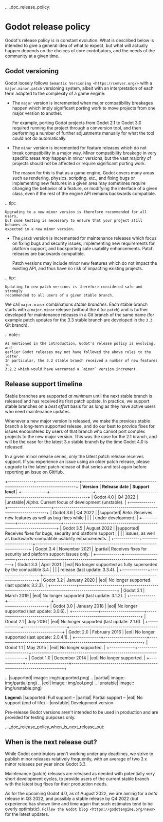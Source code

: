 .. _doc_release_policy:

Godot release policy
====================

Godot's release policy is in constant evolution. What is described below is
intended to give a general idea of what to expect, but what will actually
happen depends on the choices of core contributors, and the needs of the
community at a given time.

Godot versioning
----------------

Godot loosely follows `Semantic Versioning <https://semver.org/>` with a
`major.minor.patch` versioning system, albeit with an interpretation of each
term adapted to the complexity of a game engine:

- The `major` version is incremented when major compatibility breakages happen
  which imply significant porting work to move projects from one major version
  to another.

  For example, porting Godot projects from Godot 2.1 to Godot 3.0 required
  running the project through a conversion tool, and then performing a number
  of further adjustments manually for what the tool could not do automatically.

- The `minor` version is incremented for feature releases which do not break
  compatibility in a major way. Minor compatibility breakage in very specific
  areas *may* happen in minor versions, but the vast majority of projects
  should not be affected or require significant porting work.

  The reason for this is that as a game engine, Godot covers many areas such
  as rendering, physics, scripting, etc., and fixing bugs or implementing new
  features in a given area may sometimes require changing the behavior of a
  feature, or modifying the interface of a given class, even if the rest of
  the engine API remains backwards compatible.

.. tip::

    Upgrading to a new minor version is therefore recommended for all users,
    but some testing is necessary to ensure that your project still behaves as
    expected in a new minor version.

- The `patch` version is incremented for maintenance releases which focus on
  fixing bugs and security issues, implementing new requirements for platform
  support, and backporting safe usability enhancements. Patch releases are
  backwards compatible.

  Patch versions may include minor new features which do not impact the
  existing API, and thus have no risk of impacting existing projects.

.. tip::

    Updating to new patch versions is therefore considered safe and strongly
    recommended to all users of a given stable branch.

We call `major.minor` combinations *stable branches*. Each stable branch
starts with a `major.minor` release (without the `0` for `patch`) and is
further developed for maintenance releases in a Git branch of the same name
(for example patch updates for the 3.3 stable branch are developed in the
`3.3` Git branch).

.. note::

    As mentioned in the introduction, Godot's release policy is evolving, and
    earlier Godot releases may not have followed the above rules to the letter.
    In particular, the 3.2 stable branch received a number of new features in
    3.2.2 which would have warranted a `minor` version increment.

Release support timeline
------------------------

Stable branches are supported *at minimum* until the next stable branch is
released and has received its first patch update. In practice, we support
stable branches on a *best effort* basis for as long as they have active users
who need maintenance updates.

Whenever a new major version is released, we make the previous stable branch a
long-term supported release, and do our best to provide fixes for issues
encountered by users of that branch who cannot port complex projects to the new
major version. This was the case for the 2.1 branch, and will be the case for
the latest 3.x stable branch by the time Godot 4.0 is released.

In a given minor release series, only the latest patch release receives support.
If you experience an issue using an older patch release, please upgrade to the
latest patch release of that series and test again before reporting an issue
on GitHub.

+-------------+----------------------+--------------------------------------------------------------------------+
| **Version** | **Release date**     | **Support level**                                                        |
+-------------+----------------------+--------------------------------------------------------------------------+
| Godot 4.0   | Q4 2022              | |unstable| *Alpha.* Current focus of development (unstable).             |
+-------------+----------------------+--------------------------------------------------------------------------+
| Godot 3.6   | Q4 2022              | |supported| *Beta.* Receives new features as well as bug fixes while     |
|             |                      | under development.                                                       |
+-------------+----------------------+--------------------------------------------------------------------------+
| Godot 3.5   | August 2022          | |supported| Receives fixes for bugs, security and platform support       |
|             |                      | issues, as well as backwards-compatible usability enhancements.          |
+-------------+----------------------+--------------------------------------------------------------------------+
| Godot 3.4   | November 2021        | |partial| Receives fixes for security and platform support issues only.  |
+-------------+----------------------+--------------------------------------------------------------------------+
| Godot 3.3   | April 2021           | |eol| No longer supported as fully superseded by the compatible 3.4      |
|             |                      | release (last update: 3.3.4).                                            |
+-------------+----------------------+--------------------------------------------------------------------------+
| Godot 3.2   | January 2020         | |eol| No longer supported (last update: 3.2.3).                          |
+-------------+----------------------+--------------------------------------------------------------------------+
| Godot 3.1   | March 2019           | |eol| No longer supported (last update: 3.1.2).                          |
+-------------+----------------------+--------------------------------------------------------------------------+
| Godot 3.0   | January 2018         | |eol| No longer supported (last update: 3.0.6).                          |
+-------------+----------------------+--------------------------------------------------------------------------+
| Godot 2.1   | July 2016            | |eol| No longer supported (last update: 2.1.6).                          |
+-------------+----------------------+--------------------------------------------------------------------------+
| Godot 2.0   | February 2016        | |eol| No longer supported (last update: 2.0.4.1).                        |
+-------------+----------------------+--------------------------------------------------------------------------+
| Godot 1.1   | May 2015             | |eol| No longer supported.                                               |
+-------------+----------------------+--------------------------------------------------------------------------+
| Godot 1.0   | December 2014        | |eol| No longer supported.                                               |
+-------------+----------------------+--------------------------------------------------------------------------+

.. |supported| image:: img/supported.png)
.. |partial| image:: img/partial.png)
.. |eol| image:: img/eol.png)
.. |unstable| image:: img/unstable.png)

**Legend:**
|supported| Full support –
|partial| Partial support –
|eol| No support (end of life) –
|unstable| Development version

Pre-release Godot versions aren't intended to be used in production and are
provided for testing purposes only.

.. _doc_release_policy_when_is_next_release_out:

When is the next release out?
-----------------------------

While Godot contributors aren't working under any deadlines, we strive to
publish minor releases relatively frequently, with an average of two 3.x minor
releases per year since Godot 3.3.

Maintenance (patch) releases are released as needed with potentially very
short development cycles, to provide users of the current stable branch with
the latest bug fixes for their production needs.

As for the upcoming Godot 4.0, as of August 2022, we are aiming for a *beta*
release in Q3 2022, and possibly a stable release by Q4 2022 (but experience
has shown time and time again that such estimates tend to be overly optimistic).
`Follow the Godot blog <https://godotengine.org/news>` for the latest updates.
